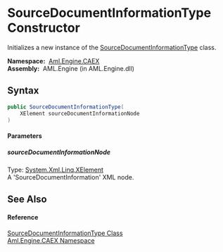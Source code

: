 SourceDocumentInformationType Constructor
=========================================
Initializes a new instance of the [SourceDocumentInformationType][1] class.

  **Namespace:**  [Aml.Engine.CAEX][2]  
  **Assembly:**  AML.Engine (in AML.Engine.dll)

Syntax
------

```csharp
public SourceDocumentInformationType(
	XElement sourceDocumentInformationNode
)
```

#### Parameters

##### *sourceDocumentInformationNode*
Type: [System.Xml.Linq.XElement][3]  
A 'SourceDocumentInformation' XML node.


See Also
--------

#### Reference
[SourceDocumentInformationType Class][1]  
[Aml.Engine.CAEX Namespace][2]  

[1]: README.md
[2]: ../README.md
[3]: https://docs.microsoft.com/dotnet/api/system.xml.linq.xelement
[4]: https://www.automationml.org
[5]: ../../icons/logoShade.png